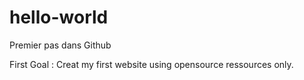 # hello-world
Premier pas dans Github

First Goal : Creat my first website using opensource ressources only.
